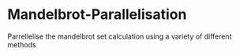 # Mandelbrot-Parallelisation
Parrellelise the mandelbrot set calculation using a variety of different methods
